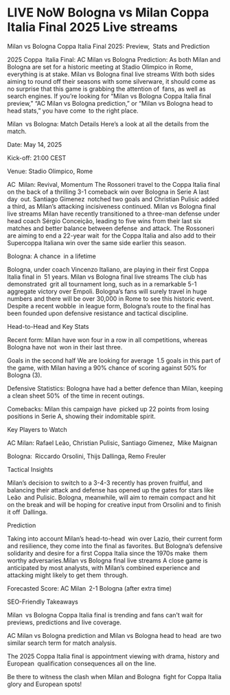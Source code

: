 # LIVE NoW Bologna vs Milan Coppa Italia Final 2025 Live streams

Milan vs Bologna Coppa Italia Final 2025: Preview, Stats and Prediction

2025 Coppa Italia Final: AC Milan vs Bologna Prediction: As both Milan and Bologna are set for a historic meeting at Stadio Olimpico in Rome, everything is at stake. Milan vs Bologna final live streams With both sides aiming to round off their seasons with some silverware, it should come as no surprise that this game is grabbing the attention of fans, as well as search engines. If you’re looking for “Milan vs Bologna Coppa Italia final preview,” “AC Milan vs Bologna prediction,” or “Milan vs Bologna head to head stats,” you have come to the right place.

Milan vs Bologna: Match Details Here’s a look at all the details from the match.

Date: May 14, 2025

Kick-off: 21:00 CEST

Venue: Stadio Olimpico, Rome


AC Milan: Revival, Momentum
The Rossoneri travel to the Coppa Italia final on the back of a thrilling 3-1 comeback win over Bologna in Serie A last day out. Santiago Gimenez notched two goals and Christian Pulisic added a third, as Milan’s attacking incisiveness continued. Milan vs Bologna final live streams Milan have recently transitioned to a three-man defense under head coach Sérgio Conceição, leading to five wins from their last six matches and better balance between defense and attack. The Rossoneri are aiming to end a 22-year wait for the Coppa Italia and also add to their Supercoppa Italiana win over the same side earlier this season.

Bologna: A chance in a lifetime

Bologna, under coach Vincenzo Italiano, are playing in their first Coppa Italia final in 51 years. Milan vs Bologna final live streams The club has demonstrated grit all tournament long, such as in a remarkable 5-1 aggregate victory over Empoli. Bologna’s fans will surely travel in huge numbers and there will be over 30,000 in Rome to see this historic event. Despite a recent wobble in league form, Bologna’s route to the final has been founded upon defensive resistance and tactical discipline.

Head-to-Head and Key Stats

Recent form: Milan have won four in a row in all competitions, whereas Bologna have not won in their last three.

Goals in the second half We are looking for average 1.5 goals in this part of the game, with Milan having a 90% chance of scoring against 50% for Bologna (3).

Defensive Statistics: Bologna have had a better defence than Milan, keeping a clean sheet 50% of the time in recent outings.

Comebacks: Milan this campaign have picked up 22 points from losing positions in Serie A, showing their indomitable spirit.

Key Players to Watch

AC Milan: Rafael Leão, Christian Pulisic, Santiago Gimenez, Mike Maignan

Bologna: Riccardo Orsolini, Thijs Dallinga, Remo Freuler

Tactical Insights

Milan’s decision to switch to a 3-4-3 recently has proven fruitful, and balancing their attack and defense has opened up the gates for stars like Leão and Pulisic. Bologna, meanwhile, will aim to remain compact and hit on the break and will be hoping for creative input from Orsolini and to finish it off Dallinga.

Prediction

Taking into account Milan’s head-to-head win over Lazio, their current form and resilience, they come into the final as favorites. But Bologna’s defensive solidarity and desire for a first Coppa Italia since the 1970s make them worthy adversaries.Milan vs Bologna final live streams  A close game is anticipated by most analysts, with Milan’s combined experience and attacking might likely to get them through.

Forecasted Score: AC Milan 2-1 Bologna (after extra time)

SEO-Friendly Takeaways

Milan vs Bologna Coppa Italia final is trending and fans can't wait for previews, predictions and live coverage.

AC Milan vs Bologna prediction and Milan vs Bologna head to head are two similar search term for match analysis.

The 2025 Coppa Italia final is appointment viewing with drama, history and European qualification consequences all on the line.

Be there to witness the clash when Milan and Bologna fight for Coppa Italia glory and European spots!
